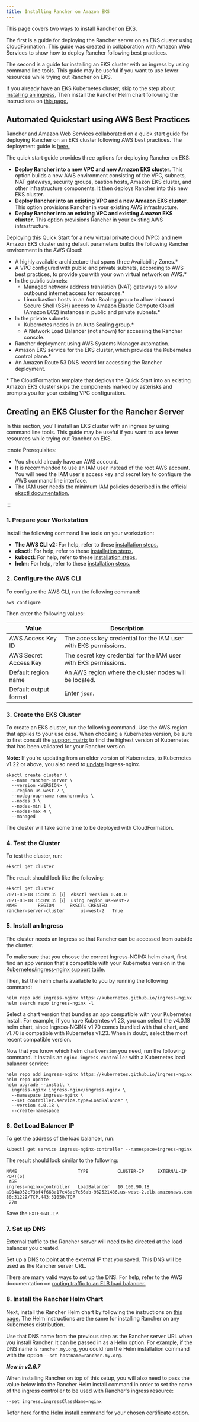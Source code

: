 ```yaml
---
title: Installing Rancher on Amazon EKS
---
```


This page covers two ways to install Rancher on EKS.

The first is a guide for deploying the Rancher server on an EKS cluster using CloudFormation. This guide was created in collaboration with Amazon Web Services to show how to deploy Rancher following best practices.

The second is a guide for installing an EKS cluster with an ingress by using command line tools. This guide may be useful if you want to use fewer resources while trying out Rancher on EKS.

If you already have an EKS Kubernetes cluster, skip to the step about [installing an ingress.](#5-install-an-ingress) Then install the Rancher Helm chart following the instructions on [this page.](../../../pages-for-subheaders/install-upgrade-on-a-kubernetes-cluster.md#install-the-rancher-helm-chart)


## Automated Quickstart using AWS Best Practices

Rancher and Amazon Web Services collaborated on a quick start guide for deploying Rancher on an EKS cluster following AWS best practices. The deployment guide is [here.](https://aws-quickstart.github.io/quickstart-eks-rancher/)

The quick start guide provides three options for deploying Rancher on EKS:

- **Deploy Rancher into a new VPC and new Amazon EKS cluster**. This option builds a new AWS environment consisting of the VPC, subnets, NAT gateways, security groups, bastion hosts, Amazon EKS cluster, and other infrastructure components. It then deploys Rancher into this new EKS cluster.
- **Deploy Rancher into an existing VPC and a new Amazon EKS cluster**. This option provisions Rancher in your existing AWS infrastructure.
- **Deploy Rancher into an existing VPC and existing Amazon EKS cluster**. This option provisions Rancher in your existing AWS infrastructure.

Deploying this Quick Start for a new virtual private cloud (VPC) and new Amazon EKS cluster using default parameters builds the following Rancher environment in the AWS Cloud:

- A highly available architecture that spans three Availability Zones.*
- A VPC configured with public and private subnets, according to AWS best practices, to provide you with your own virtual network on AWS.*
- In the public subnets:
  - Managed network address translation (NAT) gateways to allow outbound internet access for resources.*
  - Linux bastion hosts in an Auto Scaling group to allow inbound Secure Shell (SSH) access to Amazon Elastic Compute Cloud (Amazon EC2) instances in public and private subnets.*
- In the private subnets:
  - Kubernetes nodes in an Auto Scaling group.*
  - A Network Load Balancer (not shown) for accessing the Rancher console.
- Rancher deployment using AWS Systems Manager automation.
- Amazon EKS service for the EKS cluster, which provides the Kubernetes control plane.*
- An Amazon Route 53 DNS record for accessing the Rancher deployment.

\* The CloudFormation template that deploys the Quick Start into an existing Amazon EKS cluster skips the components marked by asterisks and prompts you for your existing VPC configuration.

## Creating an EKS Cluster for the Rancher Server

In this section, you'll install an EKS cluster with an ingress by using command line tools. This guide may be useful if you want to use fewer resources while trying out Rancher on EKS.

:::note Prerequisites:

- You should already have an AWS account.
- It is recommended to use an IAM user instead of the root AWS account. You will need the IAM user's access key and secret key to configure the AWS command line interface.
- The IAM user needs the minimum IAM policies described in the official [eksctl documentation.](https://eksctl.io/usage/minimum-iam-policies/)

:::

### 1. Prepare your Workstation

Install the following command line tools on your workstation:

- **The AWS CLI v2:** For help, refer to these [installation steps.](https://docs.aws.amazon.com/cli/latest/userguide/install-cliv2.html)
- **eksctl:** For help, refer to these [installation steps.](https://docs.aws.amazon.com/eks/latest/userguide/eksctl.html)
- **kubectl:** For help, refer to these [installation steps.](https://docs.aws.amazon.com/eks/latest/userguide/install-kubectl.html)
- **helm:** For help, refer to these [installation steps.](https://helm.sh/docs/intro/install/)

### 2. Configure the AWS CLI

To configure the AWS CLI, run the following command:

```
aws configure
```

Then enter the following values:

| Value | Description |
|-------|-------------|
| AWS Access Key ID | The access key credential for the IAM user with EKS permissions. |
| AWS Secret Access Key | The secret key credential for the IAM user with EKS permissions. |
| Default region name | An [AWS region](https://docs.aws.amazon.com/AmazonRDS/latest/UserGuide/Concepts.RegionsAndAvailabilityZones.html#Concepts.RegionsAndAvailabilityZones.Regions) where the cluster nodes will be located. |
| Default output format | Enter `json`. |

### 3. Create the EKS Cluster

To create an EKS cluster, run the following command. Use the AWS region that applies to your use case. When choosing a Kubernetes version, be sure to first consult the [support matrix](https://rancher.com/support-matrix/) to find the highest version of Kubernetes that has been validated for your Rancher version.

**Note:** If you're updating from an older version of Kubernetes, to Kubernetes v1.22 or above, you also need to [update](https://kubernetes.github.io/ingress-nginx/user-guide/k8s-122-migration/) ingress-nginx.

```
eksctl create cluster \
  --name rancher-server \
  --version <VERSION> \
  --region us-west-2 \
  --nodegroup-name ranchernodes \
  --nodes 3 \
  --nodes-min 1 \
  --nodes-max 4 \
  --managed
```

The cluster will take some time to be deployed with CloudFormation.

### 4. Test the Cluster

To test the cluster, run:

```
eksctl get cluster
```

The result should look like the following:

```
eksctl get cluster
2021-03-18 15:09:35 [ℹ]  eksctl version 0.40.0
2021-03-18 15:09:35 [ℹ]  using region us-west-2
NAME		REGION		EKSCTL CREATED
rancher-server-cluster		us-west-2	True
```

### 5. Install an Ingress

The cluster needs an Ingress so that Rancher can be accessed from outside the cluster.

To make sure that you choose the correct Ingress-NGINX helm chart, first find an app version that's compatible with your Kubernetes version in the [Kubernetes/ingress-nginx support table](https://github.com/kubernetes/ingress-nginx#supported-versions-table). 

Then, list the helm charts available to you by running the following command:

```
helm repo add ingress-nginx https://kubernetes.github.io/ingress-nginx
helm search repo ingress-nginx -l
```

Select a chart version that bundles an app compatible with your Kubernetes install. For example, if you have Kuberntes v1.23, you can select the v4.0.18 helm chart, since Ingress-NGINX v1.70 comes bundled with that chart, and v1.70 is compatible with Kubernetes v1.23. When in doubt, select the most recent compatible version.

Now that you know which helm chart `version` you need, run the following command. It installs an `nginx-ingress-controller` with a Kubernetes load balancer service:

```
helm repo add ingress-nginx https://kubernetes.github.io/ingress-nginx
helm repo update
helm upgrade --install \
  ingress-nginx ingress-nginx/ingress-nginx \
  --namespace ingress-nginx \
  --set controller.service.type=LoadBalancer \
  --version 4.0.18 \
  --create-namespace
```

### 6. Get Load Balancer IP

To get the address of the load balancer, run:

```
kubectl get service ingress-nginx-controller --namespace=ingress-nginx
```

The result should look similar to the following:

```
NAME                       TYPE           CLUSTER-IP     EXTERNAL-IP                                                              PORT(S)
 AGE
ingress-nginx-controller   LoadBalancer   10.100.90.18   a904a952c73bf4f668a17c46ac7c56ab-962521486.us-west-2.elb.amazonaws.com   80:31229/TCP,443:31050/TCP
 27m
```

Save the `EXTERNAL-IP`.

### 7. Set up DNS

External traffic to the Rancher server will need to be directed at the load balancer you created.

Set up a DNS to point at the external IP that you saved. This DNS will be used as the Rancher server URL.

There are many valid ways to set up the DNS. For help, refer to the AWS documentation on [routing traffic to an ELB load balancer.](https://docs.aws.amazon.com/Route53/latest/DeveloperGuide/routing-to-elb-load-balancer.html)

### 8. Install the Rancher Helm Chart

Next, install the Rancher Helm chart by following the instructions on [this page.](../../../pages-for-subheaders/install-upgrade-on-a-kubernetes-cluster.md#install-the-rancher-helm-chart) The Helm instructions are the same for installing Rancher on any Kubernetes distribution.

Use that DNS name from the previous step as the Rancher server URL when you install Rancher. It can be passed in as a Helm option. For example, if the DNS name is `rancher.my.org`, you could run the Helm installation command with the option `--set hostname=rancher.my.org`.

**_New in v2.6.7_**

When installing Rancher on top of this setup, you will also need to pass the value below into the Rancher Helm install command in order to set the name of the ingress controller to be used with Rancher's ingress resource:

```
--set ingress.ingressClassName=nginx
```

Refer [here for the Helm install command](../../../pages-for-subheaders/install-upgrade-on-a-kubernetes-cluster.md#5-install-rancher-with-helm-and-your-chosen-certificate-option) for your chosen certificate option.
